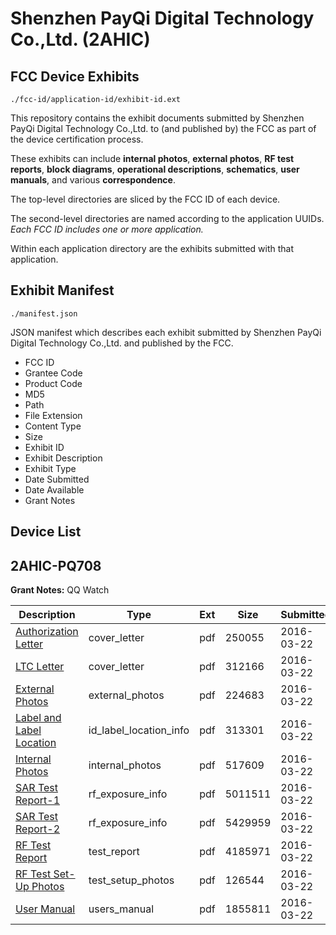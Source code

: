 # Shenzhen PayQi Digital Technology Co.,Ltd. (2AHIC)
## FCC Device Exhibits

```
./fcc-id/application-id/exhibit-id.ext
```

This repository contains the exhibit documents submitted by Shenzhen PayQi Digital Technology Co.,Ltd. to (and published by) the FCC as part of the device certification process.

These exhibits can include **internal photos**, **external photos**, **RF test reports**, **block diagrams**, **operational descriptions**, **schematics**, **user manuals**, and various **correspondence**.

The top-level directories are sliced by the FCC ID of each device.

The second-level directories are named according to the application UUIDs. *Each FCC ID includes one or more application.*

Within each application directory are the exhibits submitted with that application. 

## Exhibit Manifest

```
./manifest.json
```

JSON manifest which describes each exhibit submitted by Shenzhen PayQi Digital Technology Co.,Ltd. and published by the FCC.

- FCC ID
- Grantee Code
- Product Code
- MD5
- Path
- File Extension
- Content Type
- Size
- Exhibit ID
- Exhibit Description
- Exhibit Type
- Date Submitted
- Date Available
- Grant Notes

## Device List
## 2AHIC-PQ708
**Grant Notes:** QQ Watch

| Description | Type | Ext | Size | Submitted | Available |
| ----------- | ---- | --- | ---- | --------- | --------- |
| [Authorization Letter](2AHIC-PQ708/884bebee4182efde7695e46ae5af0f94/2937066.pdf) | cover_letter | pdf | 250055 | 2016-03-22 | 2016-03-22 |
| [LTC Letter](2AHIC-PQ708/884bebee4182efde7695e46ae5af0f94/2937067.pdf) | cover_letter | pdf | 312166 | 2016-03-22 | 2016-03-22 |
| [External Photos](2AHIC-PQ708/884bebee4182efde7695e46ae5af0f94/2937068.pdf) | external_photos | pdf | 224683 | 2016-03-22 | 2016-03-22 |
| [Label and Label Location](2AHIC-PQ708/884bebee4182efde7695e46ae5af0f94/2937069.pdf) | id_label_location_info | pdf | 313301 | 2016-03-22 | 2016-03-22 |
| [Internal Photos](2AHIC-PQ708/884bebee4182efde7695e46ae5af0f94/2937070.pdf) | internal_photos | pdf | 517609 | 2016-03-22 | 2016-03-22 |
| [SAR Test Report-1](2AHIC-PQ708/884bebee4182efde7695e46ae5af0f94/2937074.pdf) | rf_exposure_info | pdf | 5011511 | 2016-03-22 | 2016-03-22 |
| [SAR Test Report-2](2AHIC-PQ708/884bebee4182efde7695e46ae5af0f94/2937077.pdf) | rf_exposure_info | pdf | 5429959 | 2016-03-22 | 2016-03-22 |
| [RF Test Report](2AHIC-PQ708/884bebee4182efde7695e46ae5af0f94/2937117.pdf) | test_report | pdf | 4185971 | 2016-03-22 | 2016-03-22 |
| [RF Test Set-Up Photos](2AHIC-PQ708/884bebee4182efde7695e46ae5af0f94/2937118.pdf) | test_setup_photos | pdf | 126544 | 2016-03-22 | 2016-03-22 |
| [User Manual](2AHIC-PQ708/884bebee4182efde7695e46ae5af0f94/2937076.pdf) | users_manual | pdf | 1855811 | 2016-03-22 | 2016-03-22 |
